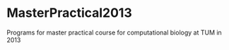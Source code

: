 MasterPractical2013
===================

Programs for master practical course for computational biology at TUM in 2013
